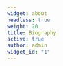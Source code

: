 ```yaml
---
widget: about
headless: true
weight: 20
title: Biography
active: true
author: admin
widget_id: "1"
---
```

